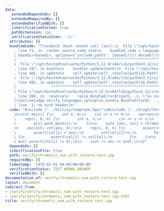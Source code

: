 ```yaml
---
data:
  _extendedDependsOn: []
  _extendedRequiredBy: []
  _extendedVerifiedWith: []
  _isVerificationFailed: true
  _pathExtension: cpp
  _verificationStatusIcon: ':x:'
  attributes: {}
  bundledCode: "Traceback (most recent call last):\n  File \"/opt/hostedtoolcache/Python/3.12.0/x64/lib/python3.12/site-packages/onlinejudge_verify/documentation/build.py\"\
    , line 71, in _render_source_code_stat\n    bundled_code = language.bundle(stat.path,\
    \ basedir=basedir, options={'include_paths': [basedir]}).decode()\n          \
    \         ^^^^^^^^^^^^^^^^^^^^^^^^^^^^^^^^^^^^^^^^^^^^^^^^^^^^^^^^^^^^^^^^^^^^^^^^^^^^^^^^^\n\
    \  File \"/opt/hostedtoolcache/Python/3.12.0/x64/lib/python3.12/site-packages/onlinejudge_verify/languages/cplusplus.py\"\
    , line 187, in bundle\n    bundler.update(path)\n  File \"/opt/hostedtoolcache/Python/3.12.0/x64/lib/python3.12/site-packages/onlinejudge_verify/languages/cplusplus_bundle.py\"\
    , line 401, in update\n    self.update(self._resolve(pathlib.Path(included), included_from=path))\n\
    \  File \"/opt/hostedtoolcache/Python/3.12.0/x64/lib/python3.12/site-packages/onlinejudge_verify/languages/cplusplus_bundle.py\"\
    , line 401, in update\n    self.update(self._resolve(pathlib.Path(included), included_from=path))\n\
    \                ^^^^^^^^^^^^^^^^^^^^^^^^^^^^^^^^^^^^^^^^^^^^^^^^^^^^^^^^^\n \
    \ File \"/opt/hostedtoolcache/Python/3.12.0/x64/lib/python3.12/site-packages/onlinejudge_verify/languages/cplusplus_bundle.py\"\
    , line 260, in _resolve\n    raise BundleErrorAt(path, -1, \"no such header\"\
    )\nonlinejudge_verify.languages.cplusplus_bundle.BundleErrorAt: ../Convolution/bitwise_or_convolution.hpp:\
    \ line -1: no such header\n"
  code: "#include \"../Utility/template.hpp\"\n#include \"../Gragh/Chromatic_Number_with_restoration.hpp\"\
    \n\nint main() {\n    int n, m;\n    cin >> n >> m;\n    vec<vec<int>> g(n);\n\
    \    rep(i, 0, m) {\n        int u, v;\n        cin >> u >> v;\n        g[u].push_back(v);\n\
    \        g[v].push_back(u);\n    }\n\n    auto [ans, col] = chromatic_number(g);\n\
    \n    vec<int> cnt(ans, 0);\n\n    rep(i, 0, n) {\n        assert(0 <= col[i]);\n\
    \        assert(col[i] < ans);\n        cnt[col[i]]++;\n        for(int to : g[i])\
    \ {\n            assert(col[i] != col[to]);\n        }\n    }\n\n    rep(i, 0,\
    \ ans) assert(cnt[i] != 0);\n\n    cout << ans << endl;\n\n}"
  dependsOn: []
  isVerificationFile: true
  path: verify/chromatic_num_with_restore.test.cpp
  requiredBy: []
  timestamp: '1970-01-01 00:00:00+00:00'
  verificationStatus: TEST_WRONG_ANSWER
  verifiedWith: []
documentation_of: verify/chromatic_num_with_restore.test.cpp
layout: document
redirect_from:
- /verify/verify/chromatic_num_with_restore.test.cpp
- /verify/verify/chromatic_num_with_restore.test.cpp.html
title: verify/chromatic_num_with_restore.test.cpp
---
```

